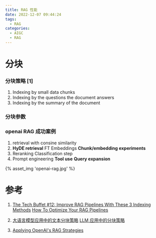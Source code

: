 ```yaml
---
title: RAG 性能
date: 2022-12-07 09:44:24
tags:
  - RAG
categories: 
  - AIGC
  - RAG  
---
```


<p></p>
<!-- more -->

# 分块
### 分块策略  [1]
1. Indexing by small data chunks
2. Indexing by the questions the document answers
3. Indexing by the summary of the document

### 分块参数

### openai RAG 成功案例
1. retrieval with consine similarity
2. **HyDE retrieval**
   FT Embeddings
   **Chunk/embedding experiments**
3. Reranking
   Classification step
4. Prompt engineering
   **Tool use**
   **Query expansion**

{% asset_img 'openai-rag.jpg' %}


# 参考

1. [The Tech Buffet #12: Improve RAG Pipelines With These 3 Indexing Methods](https://thetechbuffet.substack.com/p/rag-indexing-methods)
   [How To Optimize Your RAG Pipelines](https://newsletter.theaiedge.io/p/how-to-optimize-your-rag-pipelines)

2. [大语言模型应用中的文本分块策略](https://hustai.gitee.io/zh/posts/rag/Chunking-Strategies.html)
   [LLM 应用中的分块策略 ](https://yangfei.me/tutorials/chunking-strategies)
   
3. [Applying OpenAI's RAG Strategies](https://blog.langchain.dev/applying-openai-rag/)   
